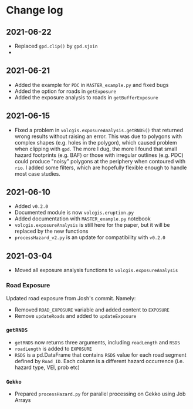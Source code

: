 # Change log

## 2021-06-22

- Replaced `gpd.clip()` by `gpd.sjoin`
- 
## 2021-06-21

- Added the example for `PDC` in `MASTER_example.py` and fixed bugs
- Added the option for roads in `getExposure`
- Added the exposure analysis to roads in `getBufferExposure`

## 2021-06-15

- Fixed a problem in `volcgis.exposureAnalysis.getRNDS()` that returned wrong results without raising an error. This was due to polygons with complex shapes (e.g. holes in the polygon), which caused problem when clipping with `gpd`. The more I dug, the more I found that small hazard footprints (e.g. BAF) or those with irregular outlines (e.g. PDC) could produce "noisy" polygons at the periphery when contoured with `rio`. I added some filters, which are hopefully flexible enough to handle most case studies.

## 2021-06-10

- Added `v0.2.0`
- Documented module is now `volcgis.eruption.py`
- Added documentation with `MASTER_example.py` notebook
- `volcgis.exposureAnalysis` is still here for the paper, but it will be replaced by the new functions
- `processHazard_v2.py` is an update for compatibility with `v0.2.0`

## 2021-03-04

- Moved all exposure analysis functions to `volcgis.exposureAnalysis`

### Road Exposure
Updated road exposure from Josh's commit. Namely:
- Removed `ROAD_EXPOSURE` variable and added content to `EXPOSURE`
- Remove `updateRoads` and added to `updateExposure`

### `getRNDS`
- `getRNDS` now returns three arguments, including `roadLength` and `RSDS`
- `roadLength` is added to `EXPOSURE`
- `RSDS` is a pd.DataFrame that contains `RSDS` value for each road segment defined by `Road_ID`. Each column is a different hazard occurrence (i.e. hazard type, VEI, prob etc)

### `Gekko`
- Prepared `processHazard.py` for parallel processing on Gekko using Job Arrays